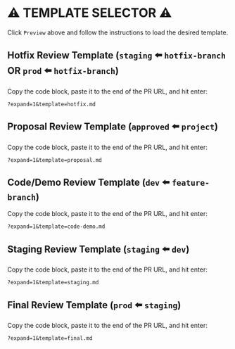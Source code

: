 # ⚠️ TEMPLATE SELECTOR ⚠️

Click `Preview` above and follow the instructions to load the desired template.

## Hotfix Review Template (`staging` ⬅️ `hotfix-branch` OR `prod` ⬅️ `hotfix-branch`)

Copy the code block, paste it to the end of the PR URL, and hit enter:

```append-to-url
?expand=1&template=hotfix.md
```

## Proposal Review Template (`approved` ⬅️ `project`)

Copy the code block, paste it to the end of the PR URL, and hit enter:

```append-to-url
?expand=1&template=proposal.md
```

## Code/Demo Review Template (`dev` ⬅️ `feature-branch`)

Copy the code block, paste it to the end of the PR URL, and hit enter:

```append-to-url
?expand=1&template=code-demo.md
```

## Staging Review Template (`staging` ⬅️ `dev`)

Copy the code block, paste it to the end of the PR URL, and hit enter:

```append-to-url
?expand=1&template=staging.md
```

## Final Review Template (`prod` ⬅️ `staging`)

Copy the code block, paste it to the end of the PR URL, and hit enter:

```append-to-url
?expand=1&template=final.md
```

